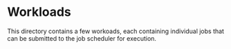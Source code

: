 # Workloads

This directory contains a few workoads, each containing individual jobs that can be submitted to the job scheduler for execution.

